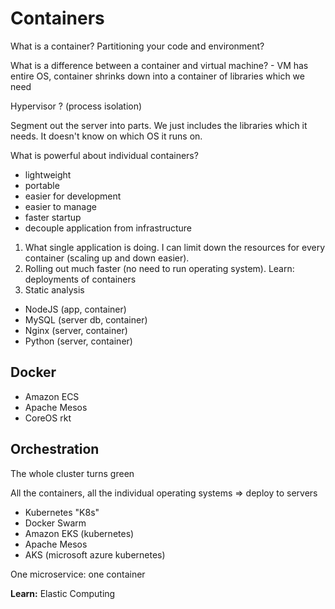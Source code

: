 # Containers

What is a container? Partitioning your code and environment?

What is a difference between a container and virtual machine? - VM has entire OS, container shrinks down into a container of libraries which we need

Hypervisor ? (process isolation)

Segment out the server into parts.
We just includes the libraries which it needs. It doesn't know on which OS it runs on.

What is powerful about individual containers?

- lightweight
- portable
- easier for development
- easier to manage
- faster startup
- decouple application from infrastructure

1. What single application is doing. I can limit down the resources for every container (scaling up and down easier).
2. Rolling out much faster (no need to run operating system). Learn: deployments of containers
3. Static analysis

- NodeJS (app, container)
- MySQL (server db, container)
- Nginx (server, container)
- Python (server, container)

## Docker

- Amazon ECS
- Apache Mesos
- CoreOS rkt

## Orchestration

The whole cluster turns green

All the containers, all the individual operating systems => deploy to servers

- Kubernetes "K8s"
- Docker Swarm
- Amazon EKS (kubernetes)
- Apache Mesos
- AKS (microsoft azure kubernetes)

One microservice: one container

**Learn:** Elastic Computing
